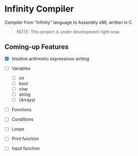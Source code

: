 # Infinity Compiler

Compiler from "Infinity" language to Assembly x86, written in C.

> NOTE: This project is under development right now.

## Coming-up Features

- [x] Intuitive arithmetic expressions writing
- [ ] Variables
  - [ ] int
  - [ ] bool
  - [ ] char
  - [ ] string
  - [ ] (Arrays)
- [ ] Functions
- [ ] Conditions
- [ ] Loops
- [ ] Print function
- [ ] Input function

